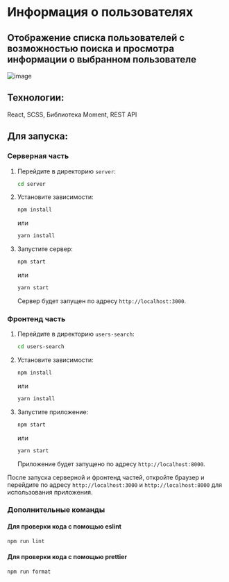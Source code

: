 # Информация о пользователях

## Отображение списка пользователей с возможностью поиска и просмотра информации о выбранном пользователе

![image](https://github.com/Christinnenko/users-search-task/assets/135636897/466f548e-a150-4271-ad15-07fcd2c98bf9)

## Технологии:

React, SCSS, Библиотека Moment, REST API

## Для запуска:

### Серверная часть

1. Перейдите в директорию `server`:

   ```sh
   cd server
   ```

2. Установите зависимости:

   ```sh
   npm install
   ```

   или

   ```sh
   yarn install
   ```

3. Запустите сервер:

   ```sh
   npm start
   ```

   или

   ```sh
   yarn start
   ```

   Сервер будет запущен по адресу `http://localhost:3000`.

### Фронтенд часть

1. Перейдите в директорию `users-search`:

   ```sh
   cd users-search
   ```

2. Установите зависимости:

   ```sh
   npm install
   ```

   или

   ```sh
   yarn install
   ```

3. Запустите приложение:

   ```sh
   npm start
   ```

   или

   ```sh
   yarn start
   ```

   Приложение будет запущено по адресу `http://localhost:8000`.

После запуска серверной и фронтенд частей, откройте браузер и перейдите по адресу `http://localhost:3000` и `http://localhost:8000` для использования приложения.

### Дополнительные команды

#### Для проверки кода с помощью eslint

```sh
npm run lint
```

#### Для проверки кода с помощью prettier

```sh
npm run format
```
